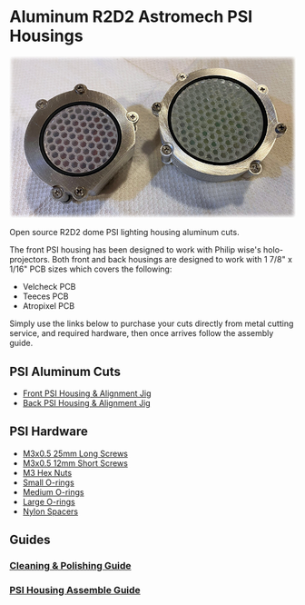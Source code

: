 # Aluminum R2D2 Astromech PSI Housings

<img src="/assets/intro.jpg" />

Open source R2D2 dome PSI lighting housing aluminum cuts. 

The front PSI housing has been designed to work with Philip wise's holo-projectors. Both front and back housings are designed to work with 1 7/8" x 1/16" PCB sizes which covers the following:

- Velcheck PCB
- Teeces PCB
- Atropixel PCB

Simply use the links below to purchase your cuts directly from metal cutting service, and required hardware, then once arrives follow the assembly guide.

## PSI Aluminum Cuts

- [Front PSI Housing & Alignment Jig](https://cart.sendcutsend.com/5igkomj3rr9p)
- [Back PSI Housing & Alignment Jig](https://cart.sendcutsend.com/djhoyyqhtpox)


## PSI Hardware
- [M3x0.5 25mm Long Screws](https://www.mcmaster.com/91801A620/)
- [M3x0.5 12mm Short Screws](https://www.mcmaster.com/91801A158/)
- [M3 Hex Nuts](https://www.mcmaster.com/94150A325/)
- [Small O-rings](https://www.mcmaster.com/1295N114/)
- [Medium O-rings](https://www.mcmaster.com/1295N262/)
- [Large O-rings](https://www.mcmaster.com/1295N266/)
- [Nylon Spacers](https://www.mcmaster.com/93657A506/)


## Guides
### [Cleaning & Polishing Guide](https://github.com/drolsen/r2d2-psi-housing/wiki/Cleaning-&-Polishing-Guide)
### [PSI Housing Assemble Guide](https://github.com/drolsen/r2d2-psi-housing/wiki/PSI-Housing-Assembling)
